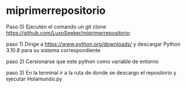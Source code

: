 # miprimerrepositorio
Paso 0) Ejecuten el comando un git clone https://github.com/LuxoSeeker/miprimerrepositorio

paso 1) Dirige a https://www.python.org/downloads/ y descargar Python 3.10.8 para su sistema correspondiente

paso 2) Cersionarse que este python como variable de entorno 

paso 3) En la terminal ir a la ruta de donde se descargo el repositorio y ejecutar Holamundo.py
